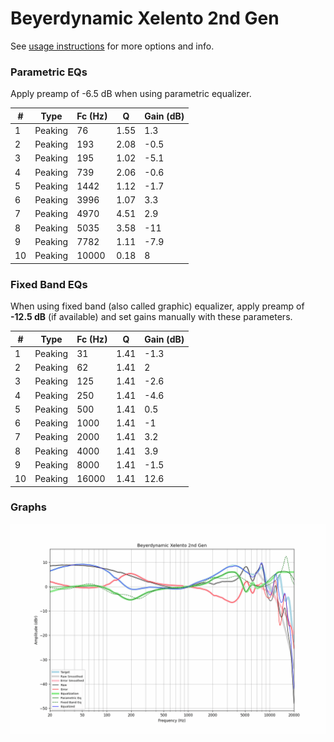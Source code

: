 # Beyerdynamic Xelento 2nd Gen
See [usage instructions](https://github.com/jaakkopasanen/AutoEq#usage) for more options and info.

### Parametric EQs
Apply preamp of -6.5 dB when using parametric equalizer.

|   # | Type    |   Fc (Hz) |    Q |   Gain (dB) |
|-----|---------|-----------|------|-------------|
|   1 | Peaking |        76 | 1.55 |         1.3 |
|   2 | Peaking |       193 | 2.08 |        -0.5 |
|   3 | Peaking |       195 | 1.02 |        -5.1 |
|   4 | Peaking |       739 | 2.06 |        -0.6 |
|   5 | Peaking |      1442 | 1.12 |        -1.7 |
|   6 | Peaking |      3996 | 1.07 |         3.3 |
|   7 | Peaking |      4970 | 4.51 |         2.9 |
|   8 | Peaking |      5035 | 3.58 |       -11   |
|   9 | Peaking |      7782 | 1.11 |        -7.9 |
|  10 | Peaking |     10000 | 0.18 |         8   |

### Fixed Band EQs
When using fixed band (also called graphic) equalizer, apply preamp of **-12.5 dB** (if available) and set gains manually with these parameters.

|   # | Type    |   Fc (Hz) |    Q |   Gain (dB) |
|-----|---------|-----------|------|-------------|
|   1 | Peaking |        31 | 1.41 |        -1.3 |
|   2 | Peaking |        62 | 1.41 |         2   |
|   3 | Peaking |       125 | 1.41 |        -2.6 |
|   4 | Peaking |       250 | 1.41 |        -4.6 |
|   5 | Peaking |       500 | 1.41 |         0.5 |
|   6 | Peaking |      1000 | 1.41 |        -1   |
|   7 | Peaking |      2000 | 1.41 |         3.2 |
|   8 | Peaking |      4000 | 1.41 |         3.9 |
|   9 | Peaking |      8000 | 1.41 |        -1.5 |
|  10 | Peaking |     16000 | 1.41 |        12.6 |

### Graphs
![](./Beyerdynamic%20Xelento%202nd%20Gen.png)
